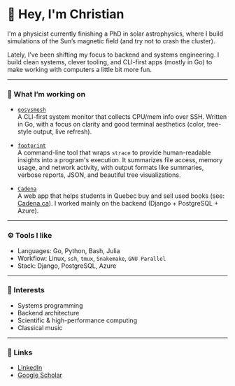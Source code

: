 # 👋 Hey, I'm Christian

I'm a physicist currently finishing a PhD in solar astrophysics, where I build simulations of the Sun’s magnetic field (and try not to crash the cluster).

Lately, I’ve been shifting my focus to backend and systems engineering. I build clean systems, clever tooling, and CLI-first apps (mostly in Go) to make working with computers a little bit more fun.


---

### 🔭 What I’m working on

- [`gosysmesh`](https://github.com/ChristianThibeault/gosysmesh)  
  A CLI-first system monitor that collects CPU/mem info over SSH. Written in Go, with a focus on clarity and good terminal aesthetics (color, tree-style output, live refresh).

- [`footprint`](https://github.com/ChristianThibeault/footprint)  
  A command-line tool that wraps `strace` to provide human-readable insights into a program's execution. It summarizes file access, memory usage, and network activity, with output formats like summaries, verbose reports, JSON, and beautiful tree visualizations.
  
- [`Cadena`](https://github.com/Cadena-Platform/Cadena)  
  A web app that helps students in Quebec buy and sell used books (see: [Cadena.ca](https://www.cadena.ca)). I worked mainly on the backend (Django + PostgreSQL + Azure).


---

### ⚙️ Tools I like

- Languages: Go, Python, Bash, Julia  
- Workflow: Linux, `ssh`, `tmux`, `Snakemake`, `GNU Parallel`  
- Stack: Django, PostgreSQL, Azure

---

### 🧠 Interests

- Systems programming  
- Backend architecture  
- Scientific & high-performance computing  
- Classical music

---

### 🔗 Links

- [LinkedIn](https://www.linkedin.com/in/christian-thibeault-980317160)  
- [Google Scholar](https://scholar.google.com/citations?user=oRmkwSwAAAAJ&hl=en)
